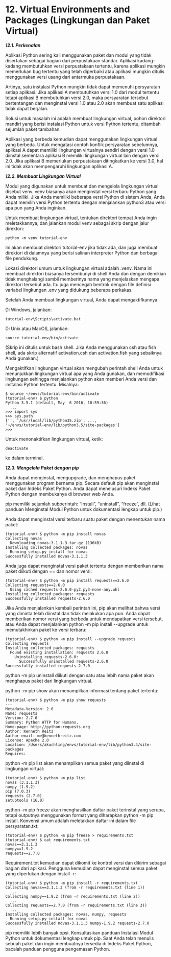 # 12. Virtual Environments and Packages (Lingkungan dan Paket Virtual)

***12.1. Perkenalan***

Aplikasi Python sering kali menggunakan paket dan modul yang tidak disertakan sebagai bagian dari perpustakaan standar. Aplikasi kadang-kadang membutuhkan versi perpustakaan tertentu, karena aplikasi mungkin memerlukan bug tertentu yang telah diperbaiki atau aplikasi mungkin ditulis menggunakan versi usang dari antarmuka perpustakaan.

Artinya, satu instalasi Python mungkin tidak dapat memenuhi persyaratan setiap aplikasi. Jika aplikasi A membutuhkan versi 1.0 dari modul tertentu tetapi aplikasi B membutuhkan versi 2.0, maka persyaratan tersebut bertentangan dan menginstal versi 1.0 atau 2.0 akan membuat satu aplikasi tidak dapat berjalan.

Solusi untuk masalah ini adalah membuat lingkungan virtual, pohon direktori mandiri yang berisi instalasi Python untuk versi Python tertentu, ditambah sejumlah paket tambahan.

Aplikasi yang berbeda kemudian dapat menggunakan lingkungan virtual yang berbeda. Untuk mengatasi contoh konflik persyaratan sebelumnya, aplikasi A dapat memiliki lingkungan virtualnya sendiri dengan versi 1.0 diinstal sementara aplikasi B memiliki lingkungan virtual lain dengan versi 2.0. Jika aplikasi B memerlukan perpustakaan ditingkatkan ke versi 3.0, hal ini tidak akan mempengaruhi lingkungan aplikasi A.

***12.2. Membuat Lingkungan Virtual***

Modul yang digunakan untuk membuat dan mengelola lingkungan virtual disebut venv. venv biasanya akan menginstal versi terbaru Python yang Anda miliki. Jika Anda memiliki beberapa versi Python di sistem Anda, Anda dapat memilih versi Python tertentu dengan menjalankan python3 atau versi apa pun yang Anda inginkan.

Untuk membuat lingkungan virtual, tentukan direktori tempat Anda ingin meletakkannya, dan jalankan modul venv sebagai skrip dengan jalur direktori:

    python -m venv tutorial-env

Ini akan membuat direktori tutorial-env jika tidak ada, dan juga membuat direktori di dalamnya yang berisi salinan interpreter Python dan berbagai file pendukung.

Lokasi direktori umum untuk lingkungan virtual adalah .venv. Nama ini membuat direktori biasanya tersembunyi di shell Anda dan dengan demikian tidak menghalangi sambil memberinya nama yang menjelaskan mengapa direktori tersebut ada. Itu juga mencegah bentrok dengan file definisi variabel lingkungan .env yang didukung beberapa perkakas.

Setelah Anda membuat lingkungan virtual, Anda dapat mengaktifkannya.

Di Windows, jalankan:

    tutorial-env\Scripts\activate.bat


Di Unix atau MacOS, jalankan:

    source tutorial-env/bin/activate

(Skrip ini ditulis untuk bash shell. Jika Anda menggunakan csh atau fish shell, ada skrip alternatif activation.csh dan activation.fish yang sebaiknya Anda gunakan.)

Mengaktifkan lingkungan virtual akan mengubah perintah shell Anda untuk menunjukkan lingkungan virtual apa yang Anda gunakan, dan memodifikasi lingkungan sehingga menjalankan python akan memberi Anda versi dan instalasi Python tertentu. Misalnya:

    $ source ~/envs/tutorial-env/bin/activate
    (tutorial-env) $ python
    Python 3.5.1 (default, May  6 2016, 10:59:36)
      ...
    >>> import sys
    >>> sys.path
    ['', '/usr/local/lib/python35.zip', ...,
    '~/envs/tutorial-env/lib/python3.5/site-packages']
    >>>

Untuk menonaktifkan lingkungan virtual, ketik:

    deactivate

ke dalam terminal.

***12.3. Mengelola Paket dengan pip***

Anda dapat menginstal, mengupgrade, dan menghapus paket menggunakan program bernama pip. Secara default pip akan menginstal paket dari Indeks Paket Python. Anda dapat menelusuri Indeks Paket Python dengan membukanya di browser web Anda.

pip memiliki sejumlah subperintah: “install”, “uninstall”, “freeze”, dll. (Lihat panduan Menginstal Modul Python untuk dokumentasi lengkap untuk pip.)

Anda dapat menginstal versi terbaru suatu paket dengan menentukan nama paket:

    (tutorial-env) $ python -m pip install novas
    Collecting novas
      Downloading novas-3.1.1.3.tar.gz (136kB)
    Installing collected packages: novas
      Running setup.py install for novas
    Successfully installed novas-3.1.1.3


Anda juga dapat menginstal versi paket tertentu dengan memberikan nama paket diikuti dengan == dan nomor versi:

    (tutorial-env) $ python -m pip install requests==2.6.0
    Collecting requests==2.6.0
      Using cached requests-2.6.0-py2.py3-none-any.whl
    Installing collected packages: requests
    Successfully installed requests-2.6.0

Jika Anda menjalankan kembali perintah ini, pip akan melihat bahwa versi yang diminta telah diinstal dan tidak melakukan apa pun. Anda dapat memberikan nomor versi yang berbeda untuk mendapatkan versi tersebut, atau Anda dapat menjalankan python -m pip install --upgrade untuk memutakhirkan paket ke versi terbaru:

    (tutorial-env) $ python -m pip install --upgrade requests
    Collecting requests
    Installing collected packages: requests
      Found existing installation: requests 2.6.0
        Uninstalling requests-2.6.0:
          Successfully uninstalled requests-2.6.0
    Successfully installed requests-2.7.0

python -m pip uninstall diikuti dengan satu atau lebih nama paket akan menghapus paket dari lingkungan virtual.

python -m pip show akan menampilkan informasi tentang paket tertentu:

    (tutorial-env) $ python -m pip show requests
    ---
    Metadata-Version: 2.0
    Name: requests
    Version: 2.7.0
    Summary: Python HTTP for Humans.
    Home-page: http://python-requests.org
    Author: Kenneth Reitz
    Author-email: me@kennethreitz.com
    License: Apache 2.0
    Location: /Users/akuchling/envs/tutorial-env/lib/python3.4/site-packages
    Requires:

python -m pip list akan menampilkan semua paket yang diinstal di lingkungan virtual:

    (tutorial-env) $ python -m pip list
    novas (3.1.1.3)
    numpy (1.9.2)
    pip (7.0.3)
    requests (2.7.0)
    setuptools (16.0)

python -m pip freeze akan menghasilkan daftar paket terinstal yang serupa, tetapi outputnya menggunakan format yang diharapkan python -m pip install. Konvensi umum adalah meletakkan daftar ini dalam file persyaratan.txt:

    (tutorial-env) $ python -m pip freeze > requirements.txt
    (tutorial-env) $ cat requirements.txt
    novas==3.1.1.3
    numpy==1.9.2
    requests==2.7.0


Requirement.txt kemudian dapat dikomit ke kontrol versi dan dikirim sebagai bagian dari aplikasi. Pengguna kemudian dapat menginstal semua paket yang diperlukan dengan install -r:

    (tutorial-env) $ python -m pip install -r requirements.txt
    Collecting novas==3.1.1.3 (from -r requirements.txt (line 1))
      ...
    Collecting numpy==1.9.2 (from -r requirements.txt (line 2))
      ...
    Collecting requests==2.7.0 (from -r requirements.txt (line 3))
      ...
    Installing collected packages: novas, numpy, requests
      Running setup.py install for novas
    Successfully installed novas-3.1.1.3 numpy-1.9.2 requests-2.7.0

pip memiliki lebih banyak opsi. Konsultasikan panduan Instalasi Modul Python untuk dokumentasi lengkap untuk pip. Saat Anda telah menulis sebuah paket dan ingin membuatnya tersedia di Indeks Paket Python, bacalah panduan pengguna pengemasan Python.
